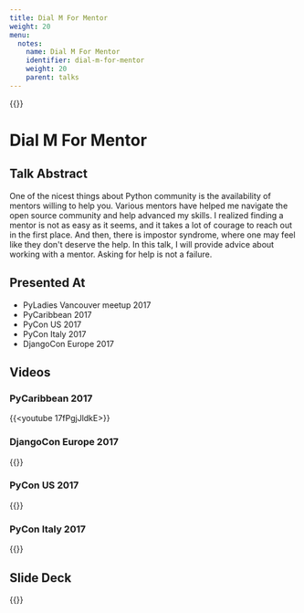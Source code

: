 ```yaml
---
title: Dial M For Mentor
weight: 20
menu:
  notes:
    name: Dial M For Mentor
    identifier: dial-m-for-mentor
    weight: 20
    parent: talks
---
```


{{<note title="Dial M For Mentor">}}

# Dial M For Mentor

## Talk Abstract 


One of the nicest things about Python community is the availability of mentors willing to help you. Various mentors have helped me navigate the open source community and help advanced my skills. I realized finding a mentor is not as easy as it seems, and it takes a lot of courage to reach out in the first place. And then, there is impostor syndrome, where one may feel like they don't deserve the help.
In this talk, I will provide advice about working with a mentor.
Asking for help is not a failure. 


## Presented At

- PyLadies Vancouver meetup 2017
- PyCaribbean 2017
- PyCon US 2017
- PyCon Italy 2017
- DjangoCon Europe 2017

## Videos

### PyCaribbean 2017

{{<youtube 17fPgjJldkE>}}

### DjangoCon Europe 2017

{{<youtube gAH0PbtHrMU>}}

### PyCon US 2017

{{<youtube Wc1krFb5ifQ>}}

### PyCon Italy 2017

{{<youtube lLshRoPpjHw>}}

## Slide Deck

<script defer class="speakerdeck-embed" data-id="db742c660b9c48b1884dadb5644584df" data-ratio="1.77777777777778" src="//speakerdeck.com/assets/embed.js"></script>

{{</note>}}